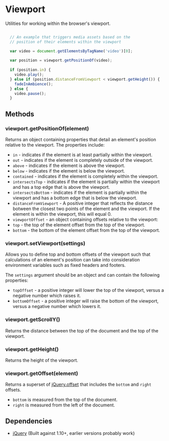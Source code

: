 Viewport
============================================


Utilities for working within the browser's viewport.

```javascript

  // An example that triggers media assets based on the 
  // position of their elements within the viewport

  var video = document.getElementsByTagName('video')[0];
  
  var position = viewport.getPositionOf(video);
  
  if (position.in) {
    video.play();
  } else if (position.distanceFromViewport < viewport.getHeight()) {
    fadeInAmbience();
  } else {
    video.pause();
  }

```


Methods
--------------------------------------------


### viewport.getPositionOf(element)

Returns an object containing properties that detail an element's position relative to the viewport. The properties include:

- `in` - indicates if the element is at least partially within the viewport.
- `out` - indicates if the element is completely outside of the viewport.
- `above` - indicates if the element is above the viewport.
- `below` - indicates if the element is below the viewport.
- `contained` - indicates if the element is completely within the viewport.
- `intersectsTop` - indicates if the element is partially within the viewport and has a top edge that is above the viewport.
- `intersectsBottom` - indicates if the element is partially within the viewport and has a bottom edge that is below the viewport.
- `distanceFromViewport` - A positive integer that reflects the distance botween the closest two points of the element and the viewport. If the element is within the viewport, this will equal 0.
- `viewportOffset` - an object containing offsets relative to the viewport:
 - `top` - the top of the element offset from the top of the viewport.
 - `bottom` - the bottom of the element offset from the top of the viewport.


### viewport.setViewport(settings)

Allows you to define top and bottom offsets of the viewport such that calculations of an element's position can take
into consideration environment variables such as fixed headers and footers.

The `settings` argument should be an object and can contain the following properties:

- `topOffset` - a positive integer will lower the top of the viewport, versus a negative number which raises it.
- `bottomOffset` - a positive integer will raise the bottom of the viewport, versus a negative number which lowers it.


### viewport.getScrollY()

Returns the distance between the top of the document and the top of the viewport.


### viewport.getHeight()

Returns the height of the viewport.


### viewport.getOffset(element)

Returns a superset of [jQuery.offset](http://api.jquery.com/offset/) that includes the `bottom` and `right` offsets.
- `bottom` is measured from the top of the document.
- `right` is measured from the left of the document.


Dependencies
--------------------------------------------


- [jQuery](https://github.com/jquery/jquery) (Built against 1.10+, earlier versions probably work)
